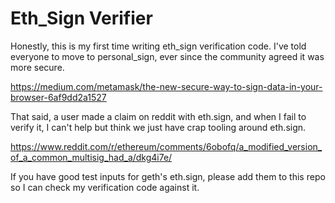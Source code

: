 # Eth_Sign Verifier

Honestly, this is my first time writing eth_sign verification code. I've told everyone to move to personal_sign, ever since the community agreed it was more secure.

https://medium.com/metamask/the-new-secure-way-to-sign-data-in-your-browser-6af9dd2a1527

That said, a user made a claim on reddit with eth.sign, and when I fail to verify it, I can't help but think we just have crap tooling around eth.sign.

https://www.reddit.com/r/ethereum/comments/6obofq/a_modified_version_of_a_common_multisig_had_a/dkg4i7e/

If you have good test inputs for geth's eth.sign, please add them to this repo so I can check my verification code against it.
